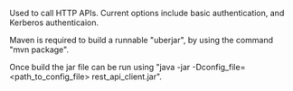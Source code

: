 Used to call HTTP APIs. Current options include basic authentication, and Kerberos authenticaion.

Maven is required to build a runnable "uberjar", by using the command "mvn package".

Once build the jar file can be run using "java -jar -Dconfig_file=<path_to_config_file> rest_api_client.jar".